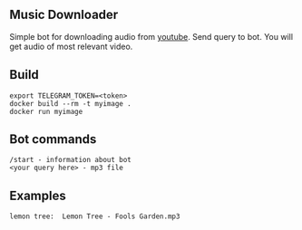 ## Music Downloader

Simple bot for downloading audio from [youtube](https://youtube.com).
Send query to bot. You will get audio of most relevant video.

## Build

```
export TELEGRAM_TOKEN=<token>
docker build --rm -t myimage .
docker run myimage
```
## Bot commands
```
/start - information about bot
<your query here> - mp3 file
```

## Examples
```
lemon tree:  Lemon Tree - Fools Garden.mp3
```